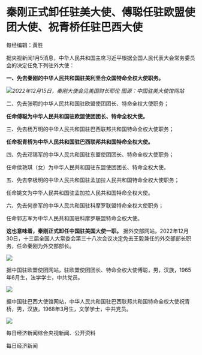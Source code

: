 # 秦刚正式卸任驻美大使、傅聪任驻欧盟使团大使、祝青桥任驻巴西大使

每经编辑：黄胜

据央视新闻1月5消息，中华人民共和国主席习近平根据全国人民代表大会常务委员会的决定任免下列驻外大使：

**一、免去秦刚的中华人民共和国驻美利坚合众国特命全权大使职务。**

![](https://inews.gtimg.com/newsapp_bt/0/15546184065/1000)_2022年12月15日，秦刚大使会见美国财长耶伦
图源：中国驻美大使馆网站_

二、免去张明的中华人民共和国驻欧盟使团团长、特命全权大使职务；

**任命傅聪为中华人民共和国驻欧盟使团团长、特命全权大使。**

三、免去杨万明的中华人民共和国驻巴西联邦共和国特命全权大使职务；

**任命祝青桥为中华人民共和国驻巴西联邦共和国特命全权大使。**

四、免去邓锡军的中华人民共和国驻东盟使团团长、特命全权大使职务；

任命侯艳琪（女）为中华人民共和国驻东盟使团团长、特命全权大使。

五、免去李极明的中华人民共和国驻孟加拉人民共和国特命全权大使职务；

任命姚文为中华人民共和国驻孟加拉人民共和国特命全权大使。

六、免去何彦军的中华人民共和国驻科摩罗联盟特命全权大使职务；

任命郭志军为中华人民共和国驻科摩罗联盟特命全权大使。

**这也意味着，秦刚正式卸任中国驻美国大使一职。**
据外交部网站，2022年12月30日，十三届全国人大常委会第三十八次会议决定免去王毅兼任的外交部部长职务，任命秦刚为外交部部长。

![](https://inews.gtimg.com/newsapp_bt/0/15595548574/1000)

据中国驻欧盟使团网站，驻欧盟使团团长、特命全权大使傅聪，男，汉族，1965年6月生，法学学士，中共党员。

![](https://inews.gtimg.com/newsapp_bt/0/15595548580/1000)

据中国驻巴西大使馆网站，中华人民共和国驻巴西联邦共和国特命全权大使祝青桥，男，汉族，1968年3月生，文学学士，中共党员。

![](https://inews.gtimg.com/newsapp_bt/0/15595548590/1000)

每日经济新闻综合央视新闻、公开资料

每日经济新闻

